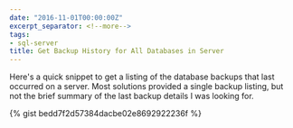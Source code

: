 ```yaml
---
date: "2016-11-01T00:00:00Z"
excerpt_separator: <!--more-->
tags:
- sql-server
title: Get Backup History for All Databases in Server
---
```


Here's a quick snippet to get a listing of the database backups that last occurred on a server. Most solutions provided a single backup listing, but not the brief summary of the last backup details I was looking for.
<!--more-->
{% gist bedd7f2d57384dacbe02e8692922236f %}
